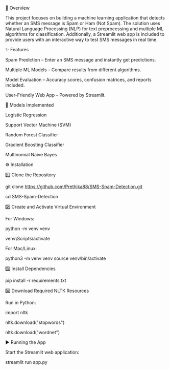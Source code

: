 🔎 Overview

This project focuses on building a machine learning application that detects whether an SMS message is Spam or Ham (Not Spam).
The solution uses Natural Language Processing (NLP) for text preprocessing and multiple ML algorithms for classification.
Additionally, a Streamlit web app is included to provide users with an interactive way to test SMS messages in real time.


✨ Features

Spam Prediction – Enter an SMS message and instantly get predictions.

Multiple ML Models – Compare results from different algorithms.

Model Evaluation – Accuracy scores, confusion matrices, and reports included.

User-Friendly Web App – Powered by Streamlit.


🤖 Models Implemented

Logistic Regression

Support Vector Machine (SVM)

Random Forest Classifier

Gradient Boosting Classifier

Multinomial Naive Bayes


⚙️ Installation

1️⃣ Clone the Repository

git clone https://github.com/Prethika88/SMS-Spam-Detection.git

cd SMS-Spam-Detection

2️⃣ Create and Activate Virtual Environment

For Windows:

python -m venv venv

venv\Scripts\activate

For Mac/Linux:

python3 -m venv venv
source venv/bin/activate

3️⃣ Install Dependencies

pip install -r requirements.txt

4️⃣ Download Required NLTK Resources

Run in Python:

import nltk

nltk.download("stopwords")

nltk.download("wordnet")

▶️ Running the App

Start the Streamlit web application:

streamlit run app.py
